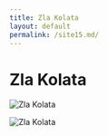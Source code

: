 ```yaml
---
title: Zla Kolata
layout: default
permalink: /site15.md/
---
```

Zla Kolata
===========================================================================


![Zla Kolata](https://gorskaprzygoda.pl/wp-content/uploads/2017/10/Zla-Kolata-9.jpg)

![Zla Kolata](https://gorskaprzygoda.pl/wp-content/uploads/2017/10/Zla-Kolata-8.jpg)